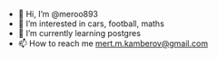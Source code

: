 - 👋 Hi, I’m @meroo893
- 👀 I’m interested in cars, football, maths
- 🌱 I’m currently learning postgres
- 📫 How to reach me mert.m.kamberov@gmail.com

<!---
meroo893/meroo893 is a ✨ special ✨ repository because its `README.md` (this file) appears on your GitHub profile.
You can click the Preview link to take a look at your changes.
--->
